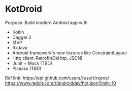 # KotDroid

Purpose: Build modern Android app with

- Kotlin
- Dagger 2
- MVP
- RxJava
- Android framework's new features like ConstraintLayout	
- Http client: Retrofit(OkHttp, JSON)
- Junit + Mock (TBD)
- Picasso (TBD)

Ref link:
https://api.github.com/users/{user}/repos/ 
https://www.reddit.com/r/androiddev/hot.json?limit=10
